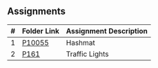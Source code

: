 ##  Assignments

|   #   | Folder Link | Assignment Description |
| :---: | ----------- | ---------------------- |
|   1   | [P10055](./P10055)    | Hashmat          |
|   2   | [P161](./P161)    | Traffic Lights          |
